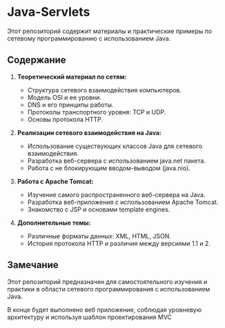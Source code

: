 # Java-Servlets

Этот репозиторий содержит материалы и практические примеры по сетевому программированию с использованием Java.

## Содержание

1. **Теоретический материал по сетям:**
    - Структура сетевого взаимодействия компьютеров.
    - Модель OSI и ее уровни.
    - DNS и его принципы работы.
    - Протоколы транспортного уровня: TCP и UDP.
    - Основы протокола HTTP.

2. **Реализации сетевого взаимодействия на Java:**
    - Использование существующих классов Java для сетевого взаимодействия.
    - Разработка веб-сервера с использованием java.net пакета.
    - Работа с не блокирующим вводом-выводом (java.nio).

3. **Работа с Apache Tomcat:**
    - Изучение самого распространенного веб-сервера на Java.
    - Разработка веб-приложения с использованием Apache Tomcat.
    - Знакомство с JSP и основами template engines.

4. **Дополнительные темы:**
    - Различные форматы данных: XML, HTML, JSON.
    - История протокола HTTP и различия между версиями 1.1 и 2.

## Замечание

Этот репозиторий предназначен для самостоятельного изучения и практики в области сетевого программирования с использованием Java. 

В конце будет выполнено веб приложение, соблюдая уровневую архитектуру и используя шаблон проектирования MVC
